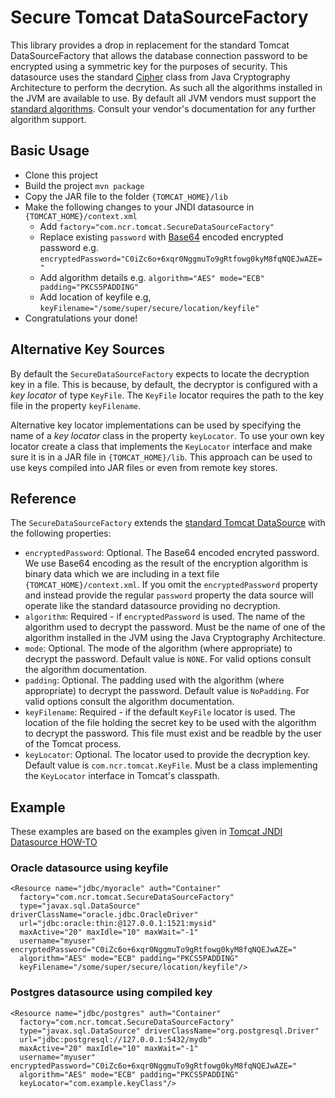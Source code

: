 Secure Tomcat DataSourceFactory
===============================

This library provides a drop in replacement for the standard Tomcat DataSourceFactory that allows the database connection password to be encrypted using a symmetric key for the purposes of security.  This datasource uses the standard [Cipher](http://docs.oracle.com/javase/7/docs/api/javax/crypto/Cipher.html) class from Java Cryptography Architecture to perform the decrytion.  As such all the algorithms installed in the JVM are available to use.  By default all JVM vendors must support the [standard algorithms](http://docs.oracle.com/javase/7/docs/technotes/guides/security/StandardNames.html#Cipher). Consult your vendor's documentation for any further algorithm support.   

Basic Usage
-----------
* Clone this project
* Build the project `mvn package`
* Copy the JAR file to the folder `{TOMCAT_HOME}/lib`
* Make the following changes to your JNDI datasource in `{TOMCAT_HOME}/context.xml` 
    * Add `factory="com.ncr.tomcat.SecureDataSourceFactory"`
    * Replace existing `password` with [Base64](https://en.wikipedia.org/wiki/Base64) encoded encrypted password e.g. `encryptedPassword="C0iZc6o+6xqr0NggmuTo9gRtfowg0kyM8fqNQEJwAZE="`
    * Add algorithm details e.g. `algorithm="AES" mode="ECB" padding="PKCS5PADDING"`
    * Add location of keyfile e.g, `keyFilename="/some/super/secure/location/keyfile"`
* Congratulations your done!
          

Alternative Key Sources
-----------------------

By default the `SecureDataSourceFactory` expects to locate the decryption key in a file. This is because, by default, the decryptor is configured with a *key locator* of type `KeyFile`.  The `KeyFile` locator requires the path to the key file in the property `keyFilename`.

Alternative key locator implementations can be used by specifying the name of a *key locator* class in the property `keyLocator`.  To use your own key locator create a class that implements the `KeyLocator` interface and make sure it is in a JAR file in `{TOMCAT_HOME}/lib`.  This approach can be used to use keys compiled into JAR files or even from remote key stores.  


Reference
---------
The `SecureDataSourceFactory` extends the [standard Tomcat DataSource](https://tomcat.apache.org/tomcat-7.0-doc/api/org/apache/tomcat/jdbc/pool/DataSourceFactory.html) with the following properties:

* `encryptedPassword`: Optional.  The Base64 encoded encryted password. We use Base64 encoding as the result of the encryption algorithm is binary data which we are including in a text file ``{TOMCAT_HOME}/context.xml``. If you omit the `encryptedPassword` property and instead provide the regular `password` property the data source will operate like the standard datasource providing no decryption.
* `algorithm`: Required - if `encryptedPassword` is used. The name of the algorithm used to decrypt the password. Must be the name of one of the algorithm installed in the JVM using the Java Cryptography Architecture.
* `mode`: Optional. The mode of the algorithm (where appropriate) to decrypt the password. Default value is `NONE`. For valid options consult the algorithm documentation.
* `padding`:  Optional. The padding used with the algorithm (where appropriate) to decrypt the password. Default value is `NoPadding`. For valid options consult the algorithm documentation.
* `keyFilename`: Required - if the default `KeyFile` locator is used. The location of the file holding the secret key to be used with the algorithm to decrypt the password.  This file must exist and be readble by the user of the Tomcat process.
* `keyLocator`: Optional. The locator used to provide the decryption key. Default value is `com.ncr.tomcat.KeyFile`.  Must be a class implementing the `KeyLocator` interface in Tomcat's classpath.
 

          
Example
------- 

These examples are based on the examples given in [Tomcat JNDI Datasource HOW-TO](https://tomcat.apache.org/tomcat-7.0-doc/jndi-datasource-examples-howto.html)

### Oracle datasource using keyfile  

	<Resource name="jdbc/myoracle" auth="Container"
      factory="com.ncr.tomcat.SecureDataSourceFactory"
      type="javax.sql.DataSource" driverClassName="oracle.jdbc.OracleDriver"
      url="jdbc:oracle:thin:@127.0.0.1:1521:mysid"
      maxActive="20" maxIdle="10" maxWait="-1"
      username="myuser" encryptedPassword="C0iZc6o+6xqr0NggmuTo9gRtfowg0kyM8fqNQEJwAZE="
      algorithm="AES" mode="ECB" padding="PKCS5PADDING"
      keyFilename="/some/super/secure/location/keyfile"/>
      
### Postgres datasource using compiled key

    <Resource name="jdbc/postgres" auth="Container"
      factory="com.ncr.tomcat.SecureDataSourceFactory"
      type="javax.sql.DataSource" driverClassName="org.postgresql.Driver"
      url="jdbc:postgresql://127.0.0.1:5432/mydb"
      maxActive="20" maxIdle="10" maxWait="-1"
      username="myuser" encryptedPassword="C0iZc6o+6xqr0NggmuTo9gRtfowg0kyM8fqNQEJwAZE="
      algorithm="AES" mode="ECB" padding="PKCS5PADDING"
      keyLocator="com.example.keyClass"/>          